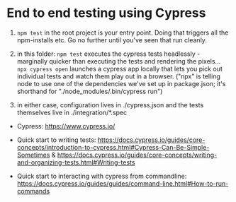 # End to end testing using Cypress

1) `npm test` in the root project is your entry point. Doing that triggers all the npm-installs etc. Go no further until you've seen that run cleanly.

2) in this folder: `npm test` executes the cypress tests headlessly - marginally quicker than executing the tests and rendering the pixels... `npx cypress open` launches a cypress app locally that lets you pick out individual tests and watch them play out in a browser. ("npx" is telling node to use one of the dependencies we've set up in package.json; it's shorthand for "./node_modules/.bin/cypress run")

3) in either case, configuration lives in ./cypress.json and the tests themselves live in ./integration/*.spec

* Cypress: https://www.cypress.io/

* Quick start to writing tests: https://docs.cypress.io/guides/core-concepts/introduction-to-cypress.html#Cypress-Can-Be-Simple-Sometimes & https://docs.cypress.io/guides/core-concepts/writing-and-organizing-tests.html#Writing-tests

* Quick start to interacting with cypress from commandline: https://docs.cypress.io/guides/guides/command-line.html#How-to-run-commands
